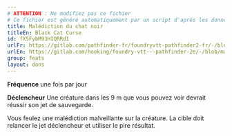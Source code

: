 ```yaml
---
# ATTENTION : Ne modifiez pas ce fichier
# Ce fichier est généré automatiquement par un script d'après les données du module Foundry VTT officiel et de sa traduction
title: Malédiction du chat noir
titleEn: Black Cat Curse
id: fX5FybM93HIQRRd1
urlFr: https://gitlab.com/pathfinder-fr/foundryvtt-pathfinder2-fr/-/blob/master/data/feats/fX5FybM93HIQRRd1.htm
urlEn: https://gitlab.com/hooking/foundry-vtt---pathfinder-2e/-/blob/master/packs/data/feats.db/black-cat-curse.json
group: feats
layout: dons
---
```

**Fréquence** une fois par jour

**Déclencheur** Une créature dans les 9 m que vous pouvez voir devrait réussir son jet de sauvegarde.

Vous feulez une malédiction malveillante sur la créature. La cible doit relancer le jet déclencheur et utiliser le pire résultat.


